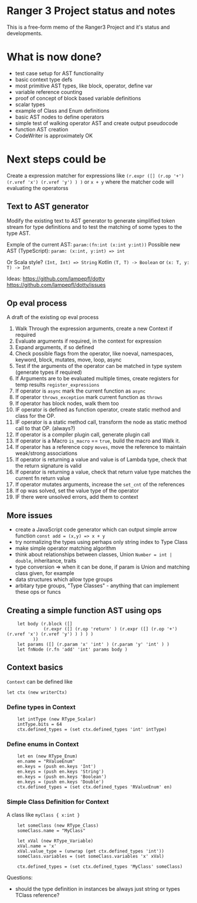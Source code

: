 
# Ranger 3 Project status and notes

This is a free-form memo of the Ranger3 Project and it's status and developments.

# What is now done?

- test case setup for AST functionality
- basic context type defs
- most primitive AST types, like block, operator, define var
- variable reference counting
- proof of concept of block based variable definitions
- scalar types
- example of Class and Enum definitions
- basic AST nodes to define operators
- simple test of walking operator AST and create output pseudocode
- function AST creation
- CodeWriter is approximately OK

# Next steps could be

Create a expression matcher for expressions like `(r.expr ([] (r.op '+') (r.vref 'x') (r.vref 'y') ) )` or `x + y` where the matcher code will evaluating the operatorss


## Text to AST generator

Modify the existing text to AST generator to generate simplified token stream for type definitions and to test the matching of some types to the type AST.

  Exmple of the current AST: `param:(fn:int (x:int y:int))`
  Possible new AST (TypeScript): `param: (x:int, y:int) => int`

Or Scala style? `(Int, Int) => String`
Kotlin `(T, T) -> Boolean` or `(x: T, y: T) -> Int`

Ideas:
https://github.com/lampepfl/dotty
https://github.com/lampepfl/dotty/issues


## Op eval process

A draft of the existing op eval process

1. Walk Through the expression arguments, create a new Context if required
2. Evaluate arguments if required, in the context for expression
3. Expand arguments, if so defined
4. Check possible flags from the operator, like noeval, namespaces, keyword, block, mutates, move, loop, async
5. Test if the arguments of the operator can be matched in type system (generate types if required)
6. If Arguments are to be evaluated multiple times, create registers for temp results `register_expressions`
7. If operator is `async` mark the current function as `async`
8. If operator `throws_exception` mark current function as `throws`
9. If operator has block nodes, walk them too
10. IF operator is defined as function operator, create static method and class for the OP.
11. IF operator is a static method call, transform the node as static method call to that OP. (always?)
12. If operator is a compiler plugin call, generate plugin call
13. If operator is a Macro `is_macro` == `true`, build the macro and Walk it.
14. If operator has a reference copy `moves`, move the reference to maintain weak/strong associations
15. If operator is returning a value and value is of Lambda type, check that the return signature is valid
16. If operator is returning a value, check that return value type matches the current fn return value
17. If operator mutates arguments, increase the `set_cnt` of the references
18. If op was solved, set the value type of the operator
19. IF there were unsolved errors, add them to context

## More issues

- create a JavaScript code generator which can output simple arrow function `const add = (x,y) => x + y`
- try normalizing the types using perhaps only string index to Type Class
- make simple operator matching algorithm
- think about relationships between classes, Union `Number = int | double`, inheritance, traits
- type conversion => when it can be done, if param is Union and matching class given, for example
- data structures which allow type groups
- arbitary type groups, "Type Classes" - anything that can implement these ops or funcs

## Creating a simple function AST using ops

```
    let body (r.block ([] 
              (r.expr ([] (r.op 'return' ) (r.expr ([] (r.op '+') (r.vref 'x') (r.vref 'y') ) ) ) )
          ))
    let params ([] (r.param 'x' 'int' ) (r.param 'y' 'int' ) )
    let fnNode (r.fn 'add' 'int' params body )
```

## Context basics

`Context` can be defined like
```
let ctx (new writerCtx)
```

### Define types in Context

```
    let intType (new RType_Scalar)
    intType.bits = 64
    ctx.defined_types = (set ctx.defined_types 'int' intType)
```

### Define enums in Context
```
    let en (new RType_Enum)
    en.name = "RValueEnum"
    en.keys = (push en.keys 'Int')
    en.keys = (push en.keys 'String')
    en.keys = (push en.keys 'Boolean')
    en.keys = (push en.keys 'Double')
    ctx.defined_types = (set ctx.defined_types 'RValueEnum' en)
```

### Simple Class Definition for Context
A class like `myClass { x:int } `

```
    let someClass (new RType_Class)
    someClass.name = "MyClass"

    let xVal (new RType_Variable)
    xVal.name = 'x'
    xVal.value_type = (unwrap (get ctx.defined_types 'int'))
    someClass.variables = (set someClass.variables 'x' xVal)

    ctx.defined_types = (set ctx.defined_types 'MyClass' someClass)

```
Questions:
- should the type definition in instances be always just string or types TClass reference?